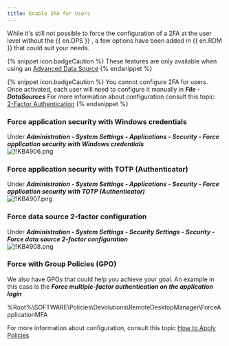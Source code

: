 ```yaml
---
title: Enable 2FA for Users
---
```

While it's still not possible to force the configuration of a 2FA at the user level without the {{ en.DPS }} , a few options have been added in {{ en.RDM }} that could suit your needs.  

{% snippet icon.badgeCaution %}
These features are only available when using an [Advanced Data Source](/rdm/windows/data-sources/data-sources-types/advanced-data-sources/)
{% endsnippet %}  

{% snippet icon.badgeCaution %}
You cannot configure 2FA for users. Once activated, each user will need to configure it manually in ***File - DataSources*** For more information about configuration consult this topic: [2-Factor Authentication](/rdm/windows/data-sources/multi-factor-authentication/)
{% endsnippet %}

### Force application security with Windows credentials

Under ***Administration - System Settings - Applications - Security - Force application security with Windows credentials***  
![!!KB4906.png](https://webdevolutions.azureedge.net/docs/en/kb/KB4906.png)

### Force application security with TOTP (Authenticator)
Under ***Administration - System Settings - Applications - Security - Force application security with TOTP (Authenticator)***  
![!!KB4907.png](https://webdevolutions.azureedge.net/docs/en/kb/KB4907.png)

### Force data source 2-factor configuration
Under ***Administration - System Settings - Security Settings - Security - Force data source 2-factor configuration***  
![!!KB4908.png](https://webdevolutions.azureedge.net/docs/en/kb/KB4908.png)

### Force with Group Policies (GPO)
We also have GPOs that could help you achieve your goal. An example in this case is the ***Force multiple-factor authentication on the application login***  

%Root%\SOFTWARE\Policies\Devolutions\RemoteDesktopManager\ForceApplicationMFA  

For more information about configuration, consult this topic [How to Apply Policies](/kb/remote-desktop-manager/how-to-articles/group-policies/)
